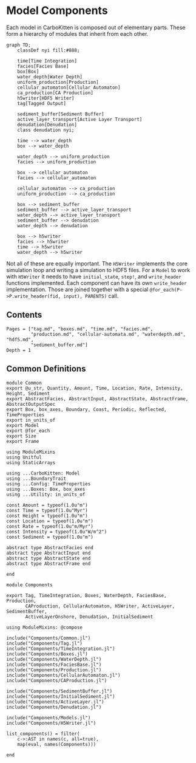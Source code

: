# Model Components

Each model in CarboKitten is composed out of elementary parts. These form a hierarchy of modules that inherit from each other.

<!-- FIXME: auto-generate this graph -->

```mermaid
graph TD;
    classDef nyi fill:#888;

    time[Time Integration]
    facies[Facies Base]
    box[Box]
    water_depth[Water Depth]
    uniform_production[Production]
    cellular_automaton[Cellular Automaton]
    ca_production[CA Production]
    h5writer[HDF5 Writer]
    tag[Tagged Output]

    sediment_buffer[Sediment Buffer]
    active_layer_transport[Active Layer Transport]
    denudation[Denudation]
    class denudation nyi;

    time --> water_depth
    box --> water_depth

    water_depth --> uniform_production
    facies --> uniform_production

    box --> cellular_automaton
    facies --> cellular_automaton

    cellular_automaton --> ca_production
    uniform_production --> ca_production

    box --> sediment_buffer
    sediment_buffer --> active_layer_transport
    water_depth --> active_layer_transport
    sediment_buffer --> denudation
    water_depth --> denudation

    box --> h5writer
    facies --> h5writer
    time --> h5writer
    water_depth --> h5writer
```

Not all of these are equally important. The `H5Writer` implements the core simulation loop and writing a simulation to HDF5 files. For a `Model` to work with `H5Writer` it needs to have `initial_state`, `step!`, and `write_header` functions implemented. Each component can have its own `write_header` implementation. Those are joined together with a special `@for_each(P->P.write_header(fid, input), PARENTS)` call.

## Contents

```@contents
Pages = ["tag.md", "boxes.md", "time.md", "facies.md",
         "production.md", "cellular-automata.md", "waterdepth.md", "hdf5.md",
         "sediment_buffer.md"]
Depth = 1
```

## Common Definitions

``` {.julia file=src/Components/Common.jl}
module Common
export @u_str, Quantity, Amount, Time, Location, Rate, Intensity, Height, Sediment
export AbstractFacies, AbstractInput, AbstractState, AbstractFrame, AbstractOutputSpec
export Box, box_axes, Boundary, Coast, Periodic, Reflected, TimeProperties
export in_units_of
export Model
export @for_each
export Size
export Frame

using ModuleMixins
using Unitful
using StaticArrays

using ...CarboKitten: Model
using ...BoundaryTrait
using ...Config: TimeProperties
using ...Boxes: Box, box_axes
using ...Utility: in_units_of

const Amount = typeof(1.0u"m")
const Time = typeof(1.0u"Myr")
const Height = typeof(1.0u"m")
const Location = typeof(1.0u"m")
const Rate = typeof(1.0u"m/Myr")
const Intensity = typeof(1.0u"W/m^2")
const Sediment = typeof(1.0u"m")

abstract type AbstractFacies end
abstract type AbstractInput end
abstract type AbstractState end
abstract type AbstractFrame end

end
```

``` {.julia file=src/Components.jl}
module Components

export Tag, TimeIntegration, Boxes, WaterDepth, FaciesBase, Production,
       CAProduction, CellularAutomaton, H5Writer, ActiveLayer, SedimentBuffer,
       ActiveLayerOnshore, Denudation, InitialSediment

using ModuleMixins: @compose

include("Components/Common.jl")
include("Components/Tag.jl")
include("Components/TimeIntegration.jl")
include("Components/Boxes.jl")
include("Components/WaterDepth.jl")
include("Components/FaciesBase.jl")
include("Components/Production.jl")
include("Components/CellularAutomaton.jl")
include("Components/CAProduction.jl")

include("Components/SedimentBuffer.jl")
include("Components/InitialSediment.jl")
include("Components/ActiveLayer.jl")
include("Components/Denudation.jl")

include("Components/Models.jl")
include("Components/H5Writer.jl")

list_components() = filter(
    c->:AST in names(c, all=true),
    map(eval, names(Components)))

end
```

